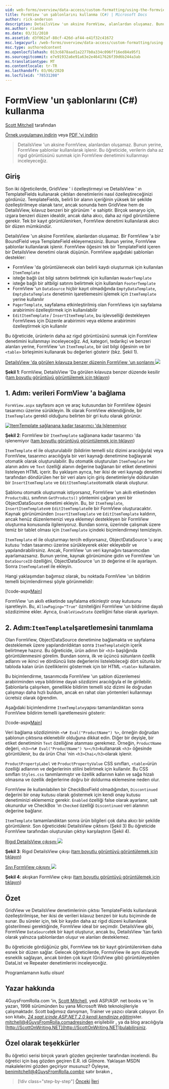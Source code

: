 ```yaml
---
uid: web-forms/overview/data-access/custom-formatting/using-the-formview-s-templates-cs
title: FormView 'un şablonlarını kullanma (C#) | Microsoft Docs
author: rick-anderson
description: DetailsView 'un aksine FormView, alanlardan oluşamaz. Bunun yerine, FormView şablonlar kullanılarak işlenir. Bu öğreticide F... kullanmayı inceleyeceğiz.
ms.author: riande
ms.date: 03/31/2010
ms.assetid: d3f062af-88cf-426d-af44-e41f32c41672
msc.legacyurl: /web-forms/overview/data-access/custom-formatting/using-the-formview-s-templates-cs
msc.type: authoredcontent
ms.openlocfilehash: 013c6878aad1a2277b0a334c096ff16ed84a95f1
ms.sourcegitcommit: e7e91932a6e91a63e2e46417626f39d6b244a3ab
ms.translationtype: MT
ms.contentlocale: tr-TR
ms.lasthandoff: 03/06/2020
ms.locfileid: "78531208"
---
```

# <a name="using-the-formviews-templates-c"></a>FormView 'un şablonlarını (C#) kullanma

[Scott Mitchell](https://twitter.com/ScottOnWriting) tarafından

[Örnek uygulamayı indirin](https://download.microsoft.com/download/9/6/9/969e5c94-dfb6-4e47-9570-d6d9e704c3c1/ASPNET_Data_Tutorial_14_CS.exe) veya [PDF 'yi indirin](using-the-formview-s-templates-cs/_static/datatutorial14cs1.pdf)

> DetailsView 'un aksine FormView, alanlardan oluşamaz. Bunun yerine, FormView şablonlar kullanılarak işlenir. Bu öğreticide, verilerin daha az rigıd görüntüsünü sunmak için FormView denetimini kullanmayı inceleyeceğiz.

## <a name="introduction"></a>Giriş

Son iki öğreticilerde, GridView ' i özelleştirmeyi ve DetailsView ' ın TemplateFields kullanarak çıktıları denetimlerini nasıl özelleştireceğinizi gördünüz. TemplateFields, belirli bir alanın içeriğinin yüksek bir şekilde özelleştirilmeye olanak tanır, ancak sonunda hem GridView hem de DetailsView, kılavuz benzeri bir görünüm ' e sahiptir. Birçok senaryo için, ızgara benzeri düzen idealdir, ancak daha akıcı, daha az rigıd görüntüleme gerekir. Tek bir kayıt görüntülenirken, FormView denetimi kullanılarak akıcı bir düzen mümkündür.

DetailsView 'un aksine FormView, alanlardan oluşamaz. Bir FormView 'a bir BoundField veya TemplateField ekleyemezsiniz. Bunun yerine, FormView şablonlar kullanılarak işlenir. FormView öğesini tek bir TemplateField içeren bir DetailsView denetimi olarak düşünün. FormView aşağıdaki şablonları destekler:

- FormView 'da görüntülenecek olan belirli kaydı oluşturmak için kullanılan `ItemTemplate`
- isteğe bağlı üst bilgi satırını belirtmek için kullanılan `HeaderTemplate`
- isteğe bağlı bir altbilgi satırını belirtmek için kullanılan `FooterTemplate`
- FormView 'un `DataSource` hiçbir kayıt olmadığında `EmptyDataTemplate`, `EmptyDataTemplate` denetimin işaretlemesini işlemek için `ItemTemplate` yerine kullanılır
- `PagerTemplate`, sayfalama etkinleştirilmiş olan FormViews için sayfalama arabirimini özelleştirmek için kullanılabilir
- `EditItemTemplate` / `InsertItemTemplate`, bu işlevselliği destekleyen FormViews için Düzenle arabirimini veya ekleme arabirimini özelleştirmek için kullanılır

Bu öğreticide, ürünlerin daha az rigıd görüntüsünü sunmak için FormView denetimini kullanmayı inceleyeceğiz. Ad, kategori, tedarikçi ve benzeri alanları yerine, FormView 'un `ItemTemplate`, bir üst bilgi öğesinin ve bir `<table>` birleşimini kullanarak bu değerleri gösterir (bkz. Şekil 1).

[DetailsView 'da görülen kılavuza benzer düzenin FormView 'un sonlarını ![](using-the-formview-s-templates-cs/_static/image2.png)](using-the-formview-s-templates-cs/_static/image1.png)

**Şekil 1**: FormView, DetailsView 'Da görülen kılavuza benzer düzende kesilir ([tam boyutlu görüntüyü görüntülemek için tıklayın](using-the-formview-s-templates-cs/_static/image3.png))

## <a name="step-1-binding-the-data-to-the-formview"></a>1\. Adım: verileri FormView 'a bağlama

`FormView.aspx` sayfasını açın ve araç kutusundan bir FormView öğesini tasarımcı üzerine sürükleyin. İlk olarak FormView eklendiğinde, bir `ItemTemplate` gerekli olduğunu belirten bir gri kutu olarak görünür.

[![ItemTemplate sağlanana kadar tasarımcı 'da Işlenemiyor](using-the-formview-s-templates-cs/_static/image5.png)](using-the-formview-s-templates-cs/_static/image4.png)

**Şekil 2**: FormView bir `ItemTemplate` sağlanana kadar tasarımcı 'da işlenemiyor ([tam boyutlu görüntüyü görüntülemek için tıklayın](using-the-formview-s-templates-cs/_static/image6.png))

`ItemTemplate` el ile oluşturulabilir (bildirim temelli söz dizimi aracılığıyla) veya FormView, tasarımcı aracılığıyla bir veri kaynağı denetimine bağlayarak otomatik olarak oluşturulabilir. Bu otomatik oluşturulan `ItemTemplate` her alanın adını ve `Text` özelliği alanın değerine bağlanan bir etiket denetimini listeleyen HTML içerir. Bu yaklaşım ayrıca, her ikisi de veri kaynağı denetimi tarafından döndürülen her bir veri alanı için giriş denetimleriyle doldurulan bir `InsertItemTemplate` ve `EditItemTemplate`otomatik olarak oluşturur.

Şablonu otomatik oluşturmak istiyorsanız, FormView 'un akıllı etiketinden `ProductsBLL` sınıfının `GetProducts()` yöntemini çağıran yeni bir ObjectDataSource denetimi ekleyin. Bu, bir `ItemTemplate`, `InsertItemTemplate`ve `EditItemTemplate`ile bir FormView oluşturacaktır. Kaynak görünümünden `InsertItemTemplate` ve `EditItemTemplate` kaldırın, ancak henüz düzenlemenizi veya eklemeyi destekleyen bir FormView oluşturma konusunda ilgileniyoruz. Bundan sonra, üzerinde çalışmak üzere temiz bir tablet olması için `ItemTemplate` içindeki biçimlendirmeyi temizleyin.

`ItemTemplate` el ile oluşturmayı tercih ediyorsanız, ObjectDataSource 'u araç kutusu 'ndan tasarımcı üzerine sürükleyerek ekler ekleyebilir ve yapılandırabilirsiniz. Ancak, FormView 'un veri kaynağını tasarımcıdan ayarlamazsanız. Bunun yerine, kaynak görünümüne gidin ve FormView 'un `DataSourceID` özelliğini, ObjectDataSource 'un `ID` değerine el ile ayarlayın. Sonra `ItemTemplate`el ile ekleyin.

Hangi yaklaşımdan bağımsız olarak, bu noktada FormView 'un bildirim temelli biçimlendirmesi şöyle görünmelidir:

[!code-aspx[Main](using-the-formview-s-templates-cs/samples/sample1.aspx)]

FormView 'un akıllı etiketinde sayfalama etkinleştir onay kutusunu işaretleyin. Bu, `AllowPaging="True"` özniteliğini FormView 'un bildirime dayalı sözdizimine ekler. Ayrıca, `EnableViewState` özelliğini false olarak ayarlayın.

## <a name="step-2-defining-theitemtemplates-markup"></a>2\. Adım:`ItemTemplate`Işaretlemesini tanımlama

Olan FormView, ObjectDataSource denetimine bağlamakta ve sayfalama desteklemek üzere yapılandırıldıktan sonra `ItemTemplate`için içerik belirtmeye hazırız. Bu öğreticide, ürün adının bir `<h3>` başlığında görüntülenmesini görelim. Bundan sonra, ilk ve üçüncü sütunların özellik adlarını ve ikinci ve dördüncü liste değerlerini listelebileceği dört sütunlu bir tabloda kalan ürün özelliklerini göstermek için bir HTML `<table>` kullanalım.

Bu biçimlendirme, tasarımcıda FormView 'un şablon düzenlemesi arabiriminden veya bildirime dayalı sözdizimi aracılığıyla el ile girilebilir. Şablonlarla çalışırken, genellikle bildirim temelli söz dizimi ile doğrudan çalışmayı daha hızlı buldum, ancak en rahat olan yöntemleri kullanmayı ücretsiz olarak öğrendim.

Aşağıdaki biçimlendirme `ItemTemplate`yapısı tamamlandıktan sonra FormView bildirim temelli işaretlemesini gösterir:

[!code-aspx[Main](using-the-formview-s-templates-cs/samples/sample2.aspx)]

Veri bağlama sözdiziminin `<%# Eval("ProductName") %>`, örneğin doğrudan şablonun çıktısına eklenebilir olduğuna dikkat edin. Diğer bir deyişle, bir etiket denetiminin `Text` özelliğine atanması gerekmez. Örneğin, `ProductName` değeri, `<h3><%# Eval("ProductName") %></h3>`kullanarak `<h3>` öğesinde görüntülenir, bu da ürün Chai 'nin `<h3>Chai</h3>`olarak işlenir.

`ProductPropertyLabel` ve `ProductPropertyValue` CSS sınıfları, `<table>`ürün özelliği adlarının ve değerlerinin stilini belirtmek için kullanılır. Bu CSS sınıfları `Styles.css` tanımlanmıştır ve özellik adlarının kalın ve sağa hizalı olmasına ve özellik değerlerine doğru bir doldurma eklemesine neden olur.

FormView ile kullanılabilen bir CheckBoxField olmadığından, `Discontinued` değerini bir onay kutusu olarak göstermek için kendi onay kutusu denetiminizi eklememiz gerekir. `Enabled` özelliği false olarak ayarlanır, salt okunurdur ve CheckBox 'ın `Checked` özelliği `Discontinued` veri alanının değerine bağlanır.

`ItemTemplate` tamamlandıktan sonra ürün bilgileri çok daha akıcı bir şekilde görüntülenir. Son öğreticideki DetailsView çıktısını (Şekil 3) Bu öğreticide FormView tarafından oluşturulan çıktıyı karşılaştırın (Şekil 4).

[Rigıd DetailsView çıkışını ![](using-the-formview-s-templates-cs/_static/image8.png)](using-the-formview-s-templates-cs/_static/image7.png)

**Şekil 3**: Rigıd DetailsView çıkışı ([tam boyutlu görüntüyü görüntülemek için tıklayın](using-the-formview-s-templates-cs/_static/image9.png))

[Sıvı FormView çıkışını ![](using-the-formview-s-templates-cs/_static/image11.png)](using-the-formview-s-templates-cs/_static/image10.png)

**Şekil 4**: akışkan FormView çıkışı ([tam boyutlu görüntüyü görüntülemek için tıklayın](using-the-formview-s-templates-cs/_static/image12.png))

## <a name="summary"></a>Özet

GridView ve DetailsView denetimlerinin çıktısı TemplateFields kullanılarak özelleştirilmişse, her ikisi de verileri kılavuz benzeri bir kutu biçiminde de sunar. Bu süreler için, tek bir kaydın daha az rigıd düzeni kullanılarak gösterilmesi gerektiğinde, FormView ideal bir seçimdir. DetailsView gibi, FormView `DataSource`tek bir kayıt oluşturur, ancak bu, DetailsView 'tan farklı olarak yalnızca şablonlardan oluşur ve alanları desteklemez.

Bu öğreticide gördüğünüz gibi, FormView tek bir kayıt görüntülenirken daha esnek bir düzen sağlar. Gelecek öğreticilerde, FormsView ile aynı düzeyde esneklik sağlayan, ancak birden çok kayıt (GridView gibi) görüntüleyebilen DataList ve Repeater denetimlerini inceleyeceğiz.

Programlamanın kutlu olsun!

## <a name="about-the-author"></a>Yazar hakkında

4GuysFromRolla.com 'in, [Scott Mitchell](http://www.4guysfromrolla.com/ScottMitchell.shtml), yedi ASP/ASP. net books ve [](http://www.4guysfromrolla.com)'in yazarı, 1998 sürümünden bu yana Microsoft Web teknolojileriyle çalışmaktadır. Scott bağımsız danışman, Trainer ve yazıcı olarak çalışıyor. En son kitabı, [*24 saat içinde ASP.NET 2,0 kendi kendinize eğitim*](https://www.amazon.com/exec/obidos/ASIN/0672327384/4guysfromrollaco)ister. mitchell@4GuysFromRolla.comadresinden erişilebilir [.](mailto:mitchell@4GuysFromRolla.com) ya da blog aracılığıyla [http://ScottOnWriting.NET](http://ScottOnWriting.NET)bulabilirsiniz.

## <a name="special-thanks-to"></a>Özel olarak teşekkürler

Bu öğretici serisi birçok yararlı gözden geçirenler tarafından incelendi. Bu öğretici için baş gözden geçiren E.R. idi Gilmore. Yaklaşan MSDN makalelerimi gözden geçiriyor musunuz? Öyleyse, benimitchell@4GuysFromRolla.combir satır bırakın [.](mailto:mitchell@4GuysFromRolla.com)

> [!div class="step-by-step"]
> [Önceki](using-templatefields-in-the-detailsview-control-cs.md)
> [İleri](displaying-summary-information-in-the-gridview-s-footer-cs.md)
